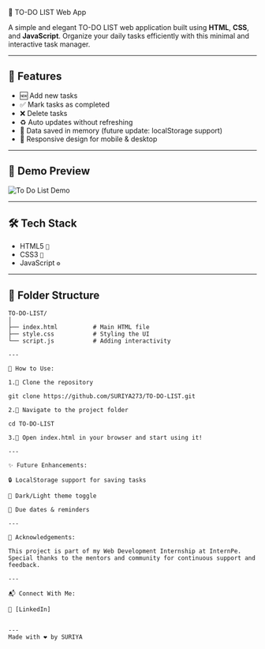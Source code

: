 📝 TO-DO LIST Web App

A simple and elegant TO-DO LIST web application built using **HTML**, **CSS**, and **JavaScript**. Organize your daily tasks efficiently with this minimal and interactive task manager.

---

## 🚀 Features

- 🆕 Add new tasks
- ✅ Mark tasks as completed
- ❌ Delete tasks
- ♻️ Auto updates without refreshing
- 💾 Data saved in memory (future update: localStorage support)
- 📱 Responsive design for mobile & desktop

---

## 📸 Demo Preview

![To Do List Demo](https://user-images.githubusercontent.com/your-screenshot-link.png) <!-- Replace with your image link if available -->

---

## 🛠️ Tech Stack

- HTML5 `📄`
- CSS3 `🎨`
- JavaScript `⚙️`

---

## 📂 Folder Structure

```plaintext
TO-DO-LIST/
│
├── index.html          # Main HTML file
├── style.css           # Styling the UI
└── script.js           # Adding interactivity 

---

📌 How to Use:

1.🔽 Clone the repository

git clone https://github.com/SURIYA273/TO-DO-LIST.git

2.📂 Navigate to the project folder

cd TO-DO-LIST

3.🚀 Open index.html in your browser and start using it!

---

✨ Future Enhancements:

🔒 LocalStorage support for saving tasks

🎨 Dark/Light theme toggle

📅 Due dates & reminders

---

🙌 Acknowledgements:

This project is part of my Web Development Internship at InternPe. Special thanks to the mentors and community for continuous support and feedback.

---

📬 Connect With Me:

💼 [LinkedIn]


---
Made with ❤️ by SURIYA 

